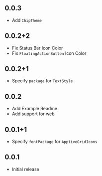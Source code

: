 ## 0.0.3
* Add `ChipTheme`

## 0.0.2+2
* Fix Status Bar Icon Color
* Fix `FloatingActionButton` Icon Color

## 0.0.2+1
* Specify `package` for `TextStyle`

## 0.0.2
* Add Example Readme
* Add support for web

## 0.0.1+1
* Specify `fontPackage` for `ApptiveGridIcons`

## 0.0.1
* Initial release
